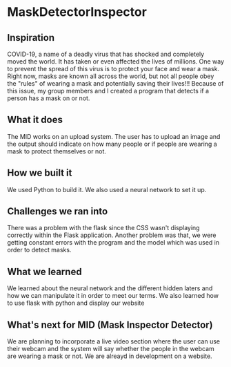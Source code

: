 # MaskDetectorInspector
## Inspiration
COVID-19, a name of a deadly virus that has shocked and completely moved the world. It has taken or even affected the lives of millions. One way to prevent the spread of this virus is to protect your face and wear a mask. Right now, masks are known all across the world, but not all people obey the "rules" of wearing a mask and potentially saving their lives!!! Because of this issue, my group members and I created a program that detects if a person has a mask on or not.


## What it does
The MID works on an upload system. The user has to upload an image and the output should indicate on how many people or if people are wearing a mask to protect themselves or not.


## How we built it
We used Python to build it. We also used a neural network to set it up.

## Challenges we ran into
There was a problem with the flask since the CSS wasn't displaying correctly within the Flask application. Another problem was that, we were getting constant errors with the program and the model which was used in order to detect masks.

## What we learned
We learned about the neural network and the different hidden laters and how we can manipulate it in order to meet our terms. We also learned how to use flask with python and display our website

## What's next for MID (Mask Inspector Detector)
We are planning to incorporate a live video section where the user can use their webcam and the system will say whether the people in the webcam are wearing a mask or not. We are alreayd in development on a website.
